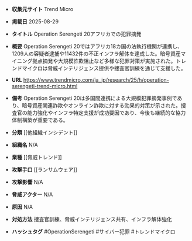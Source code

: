 - **収集元サイト**
Trend Micro

- **掲載日**
2025-08-29

- **タイトル**
Operation Serengeti 20アフリカでの犯罪摘発

- **概要**
Operation Serengeti 20ではアフリカ18カ国の法執行機関が連携し、1209人の容疑者逮捕や11432件の不正インフラ解体を達成した。暗号資産マイニング拠点摘発や大規模詐欺阻止など多様な犯罪対策が実施された。トレンドマイクロは脅威インテリジェンス提供や捜査官訓練を通じて支援した。

- **URL**
https://www.trendmicro.com/ja_jp/research/25/h/operation-serengeti-trend-micro.html

- **備考**
Operation Serengeti 20は多国間連携による大規模犯罪摘発事例であり、暗号資産関連詐欺やオンライン詐欺に対する効果的対策が示された。捜査官の能力強化やインフラ特定支援が成功要因であり、今後も継続的な協力体制構築が重要である。

- **分類**
[[他組織インシデント]]

- **組織名**
N/A

- **業種**
[[脅威トレンド]]

- **攻撃手口**
[[ランサムウェア]]

- **攻撃影響**
N/A

- **脅威アクター**
N/A

- **原因**
N/A

- **対処方法**
捜査官訓練、脅威インテリジェンス共有、インフラ解体強化

- **ハッシュタグ**
#OperationSerengeti #サイバー犯罪 #トレンドマイクロ
